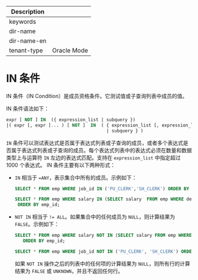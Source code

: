 | Description   |                 |
|---------------|-----------------|
| keywords      |                 |
| dir-name      |                 |
| dir-name-en   |                 |
| tenant-type   | Oracle Mode     |

# IN 条件

IN 条件（IN Condition）是成员资格条件。它测试值或子查询列表中成员的值。

IN 条件语法如下：

```sql
expr [ NOT ] IN  ({ expression_list | subquery })
|( expr [, expr ]... ) [ NOT ]  IN  ( { expression_list [, expression_list ]...
                                      | subquery } )
```

`IN` 条件可以测试表达式是否属于表达式列表或子查询的成员，或者多个表达式是否属于表达式列表或子查询的成员。每个表达式列表中的表达式必须在数量和数据类型上与运算符 `IN` 左边的表达式匹配。支持在 `expression_list` 中指定超过 1000 个表达式。
IN 条件主要有以下两种形式：

* `IN` 相当于 `=ANY`，表示集合中所有的成员。示例如下：

  ```sql
  SELECT * FROM emp WHERE job_id IN ('PU_CLERK','SH_CLERK') ORDER BY emp_id;

  SELECT * FROM emp WHERE salary IN (SELECT salary  FROM emp WHERE dept_id =30)
   ORDER BY emp_id;
  ```

* `NOT IN` 相当于 `!= ALL`。如果集合中的任何成员为 `NULL`，则计算结果为 `FALSE`。示例如下：

  ```sql
  SELECT * FROM emp WHERE salary NOT IN (SELECT salary FROM emp WHERE dept_id = 30)
     ORDER BY emp_id;

  SELECT * FROM emp WHERE job_id NOT IN ('PU_CLERK', 'SH_CLERK') ORDER BY emp_id;
  ```

  如果 `NOT IN` 操作之后的列表中的任何项的计算结果为 `NULL`，则所有行的计算结果为 `FALSE` 或 `UNKNOWN`，并且不返回任何行。
